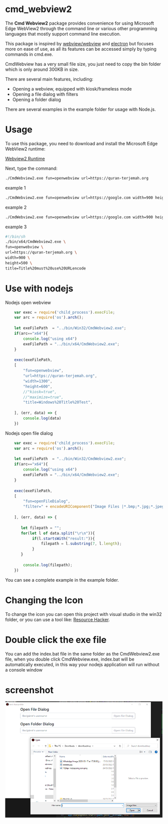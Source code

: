 # cmd_webview2

The **Cmd Webview2** package provides convenience for using Microsoft Edge WebView2 through the command line or various other programming languages that mostly support command line execution.

This package is inspired by [webview/webview](https://github.com/webview/webview) and [electron](https://www.electronjs.org/) but focuses more on ease of use, as all its features can be accessed simply by typing commands in cmd.exe.

CmdWebview has a very small file size, you just need to copy the bin folder which is only around 300KB in size.

There are several main features, including:

- Opening a webview, equipped with kiosk/frameless mode
- Opening a file dialog with filters
- Opening a folder dialog

There are several examples in the example folder for usage with Node.js.


# Usage

To use this package, you need to download and install the Microsoft Edge WebView2 runtime:

[Webview2 Runtime](https://developer.microsoft.com/en-us/microsoft-edge/webview2/)

Next, type the command:

```sh
./CmdWebview2.exe fun=openwebview url=https://quran-terjemah.org
```
 

example 1

```sh
./CmdWebview2.exe fun=openwebview url=https://google.com width=900 height=500
```
 

example 2
```sh
./CmdWebview2.exe fun=openwebview url=https://google.com width=900 height=500 kiosk=true maximize=true
```

example 3
```sh
#!/bin/sh
./bin/x64/CmdWebview2.exe \
fun=openwebview \
url=https://quran-terjemah.org \
width=900 \
height=500 \
title=Title%20must%20use%20URLencode
```
# Use with nodejs

Nodejs open webview
```js
    var exec = require('child_process').execFile;
    var arc = require('os').arch();

    let exeFilePath  = "../bin/Win32/CmdWebview2.exe";
    if(arc=="x64"){
        console.log("using x64")
        exeFilePath = "../bin/x64/CmdWebview2.exe";
    }

    exec(exeFilePath,
    [
        "fun=openwebview",
        "url=https://quran-terjemah.org",
        "width=1300", 
        "height=600",
        //"kiosk=true",
        //"maximize=true",
        "title=Windows%20Title%20Test",

    ], (err, data) => {
        console.log(data)
    })
```


Nodejs open file dialog
```js
    var exec = require('child_process').execFile;
    var arc = require('os').arch();

    let exeFilePath  = "../bin/Win32/CmdWebview2.exe";
    if(arc=="x64"){
        console.log("using x64")
        exeFilePath = "../bin/x64/CmdWebview2.exe";
    }

    exec(exeFilePath,
    [
        "fun=openFileDialog", 
        "filter=" + encodeURIComponent("Image Files |*.bmp;*.jpg;*.jpeg;*.png;*.gif"),

    ], (err, data) => { 

       let filepath = "";
       for(let l of data.split("\r\n")){
            if(l.startsWith("result:")){
                filepath = l.substring(7, l.length);
            }
       } 

        console.log(filepath);
    })
```

You can see a complete example in the example folder.

# Changing the Icon

To change the icon you can open this project with visual studio in the win32 folder, or you can use a tool like: [Resource Hacker](http://www.angusj.com/resourcehacker/).

# Double click the exe file
You can add the index.bat file in the same folder as the CmdWebview2.exe file, when you double click CmdWebview.exe, index.bat will be automatically executed, in this way your nodejs application will run without a console window


# screenshot

![alt ss](https://github.com/nnttoo/cmd_webview2/blob/main/ss.png?raw=true)
